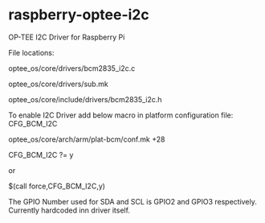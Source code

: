 # raspberry-optee-i2c
OP-TEE I2C Driver for Raspberry Pi

File locations:

optee_os/core/drivers/bcm2835_i2c.c

optee_os/core/drivers/sub.mk

optee_os/core/include/drivers/bcm2835_i2c.h

To enable I2C Driver add below macro in platform configuration file:
CFG_BCM_I2C

optee_os/core/arch/arm/plat-bcm/conf.mk +28

CFG_BCM_I2C ?= y

or

$(call force,CFG_BCM_I2C,y)


The GPIO Number used for SDA and SCL is GPIO2 and GPIO3 respectively. Currently hardcoded inn driver itself.



